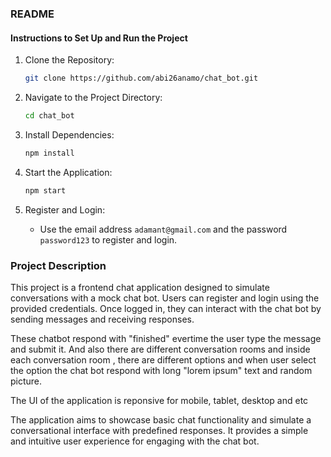 

### README

#### Instructions to Set Up and Run the Project

1. Clone the Repository: 
    ```bash
    git clone https://github.com/abi26anamo/chat_bot.git
    ```

2. Navigate to the Project Directory: 
    ```bash
    cd chat_bot
    ```

3. Install Dependencies: 
    ```bash
    npm install
    ```

4. Start the Application: 
    ```bash
    npm start
    ```

5. Register and Login: 
    - Use the email address `adamant@gmail.com` and the password `password123` to register and login.

### Project Description

This project is a frontend chat application designed to simulate conversations with a mock chat bot. Users can register and login using the provided credentials. Once logged in, they can interact with the chat bot by sending messages and receiving responses.

These chatbot respond with "finished" evertime the user type the message and submit it. And also there are different conversation rooms and inside each conversation room , there are different options and when user select the option the chat bot respond with long "lorem ipsum" text and random picture.

The UI of the application is reponsive for mobile, tablet, desktop and etc

The application aims to showcase basic chat functionality and simulate a conversational interface with predefined responses. It provides a simple and intuitive user experience for engaging with the chat bot.



